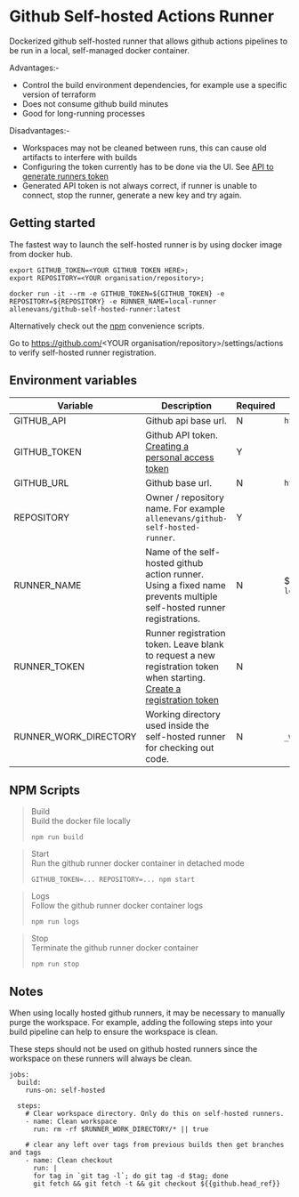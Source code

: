 # Github Self-hosted Actions Runner

Dockerized github self-hosted runner that allows github actions pipelines to be run in a local, self-managed docker container.

Advantages:-
* Control the build environment dependencies, for example use a specific version of terraform
* Does not consume github build minutes
* Good for long-running processes

Disadvantages:-
* Workspaces may not be cleaned between runs, this can cause old artifacts to interfere with builds
* Configuring the token currently has to be done via the UI. See [API to generate runners token](https://github.community/t5/GitHub-Actions/API-to-generate-runners-token/m-p/39911/highlight/true#M4012)
* Generated API token is not always correct, if runner is unable to connect, stop the runner, generate a new key and try again.

## Getting started

The fastest way to launch the self-hosted runner is by using docker image from docker hub.

```shell script
export GITHUB_TOKEN=<YOUR GITHUB TOKEN HERE>; 
export REPOSITORY=<YOUR organisation/repository>;

docker run -it --rm -e GITHUB_TOKEN=${GITHUB_TOKEN} -e REPOSITORY=${REPOSITORY} -e RUNNER_NAME=local-runner allenevans/github-self-hosted-runner:latest
```

Alternatively check out the [npm](#npm-scripts) convenience scripts. 

Go to https://github.com/<YOUR organisation/repository>/settings/actions to verify self-hosted runner registration.

## Environment variables
| Variable                | Description                                                                                                                                                                                                          | Required | Default                       |
|-------------------------|----------------------------------------------------------------------------------------------------------------------------------------------------------------------------------------------------------------------|----------|-------------------------------|
| GITHUB_API              | Github api base url.                                                                                                                                                                                                 | N        | `https://api.github.com`      |
| GITHUB_TOKEN            | Github API token.<br>[Creating a personal access token](https://help.github.com/en/github/authenticating-to-github/creating-a-personal-access-token-for-the-command-line)                                            | Y        |                               |
| GITHUB_URL              | Github base url.                                                                                                                                                                                                     | N        | `https://github.com`          |
| REPOSITORY              | Owner / repository name. For example `allenevans/github-self-hosted-runner`.                                                                                                                                         | Y        |                               |
| RUNNER_NAME             | Name of the self-hosted github action runner. Using a fixed name prevents multiple self-hosted runner registrations.                                                                                                 | N        | ${HOSTNAME} or `local-runner` |
| RUNNER_TOKEN            | Runner registration token. Leave blank to request a new registration token when starting.<br>[Create a registration token](https://developer.github.com/v3/actions/self_hosted_runners/#create-a-registration-token) | N        |                               |
| RUNNER_WORK_DIRECTORY   | Working directory used inside the self-hosted runner for checking out code.                                                                                                                                          | N        | `_work`                       |

## NPM Scripts
> Build\
> Build the docker file locally
> ```shell script
> npm run build
> ```

> Start\
> Run the github runner docker container in detached mode
> ```shell script
> GITHUB_TOKEN=... REPOSITORY=... npm start
> ```

> Logs\
> Follow the github runner docker container logs
> ```shell script
> npm run logs
> ```

> Stop\
> Terminate the github runner docker container
> ```shell script
> npm run stop
> ```


## Notes

When using locally hosted github runners, it may be necessary to manually purge the workspace. For example, adding
the following steps into your build pipeline can help to ensure the workspace is clean.

These steps should not be used on github hosted runners since the workspace on these runners will always be clean.

```
jobs:
  build:
    runs-on: self-hosted

  steps:
    # Clear workspace directory. Only do this on self-hosted runners.
    - name: Clean workspace
      run: rm -rf $RUNNER_WORK_DIRECTORY/* || true

    # clear any left over tags from previous builds then get branches and tags
    - name: Clean checkout
      run: |
      for tag in `git tag -l`; do git tag -d $tag; done
      git fetch && git fetch -t && git checkout ${{github.head_ref}}
```

